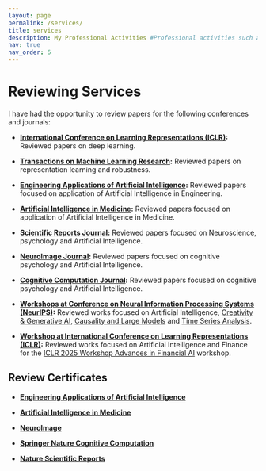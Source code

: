 ```yaml
---
layout: page
permalink: /services/
title: services
description: My Professional Activities #Professional activities such as teaching, reviewing, and other contributions.
nav: true
nav_order: 6
---
```


<!-- # Teaching -->

<!-- This section is for listing the courses you have taught. You can add links to materials if necessary. -->

<!-- - **Course 1:** Brief description of the course, university, and semester. -->
<!-- - **Course 2:** Brief description of the course, university, and semester. -->

# Reviewing Services

<!-- This section is for highlighting your reviewing services and uploading review certificates. -->

I have had the opportunity to review papers for the following conferences and journals:

- **[International Conference on Learning Representations (ICLR)](https://iclr.cc/):** Reviewed papers on deep learning. <!--and robustness.-->
- **[Transactions on Machine Learning Research](https://jmlr.org/tmlr/):** Reviewed papers on representation learning and robustness.
- **[Engineering Applications of Artificial Intelligence](https://www.sciencedirect.com/journal/engineering-applications-of-artificial-intelligence):** Reviewed papers focused on application of Artificial Intelligence in Engineering.
- **[Artificial Intelligence in Medicine](https://www.sciencedirect.com/journal/artificial-intelligence-in-medicine):** Reviewed papers focused on application of Artificial Intelligence in Medicine.
- **[Scientific Reports Journal](https://www.nature.com/srep/):** Reviewed papers focused on Neuroscience, psychology and Artificial Intelligence.
- **[NeuroImage Journal](https://www.sciencedirect.com/journal/neuroimage):** Reviewed papers focused on cognitive psychology and Artificial Intelligence.
- **[Cognitive Computation Journal](https://link.springer.com/journal/12559):** Reviewed papers focused on cognitive psychology and Artificial Intelligence.

- **[Workshops at Conference on Neural Information Processing Systems (NeurIPS)](https://neurips.cc/):** Reviewed works focused on Artificial Intelligence, [Creativity & Generative AI](https://creativity-ai.github.io/), [Causality and Large Models](https://calm-workshop-2024.github.io/team/#reviewers) and [Time Series Analysis](https://neurips-time-series-workshop.github.io/).
- **[Workshop at International Conference on Learning Representations (ICLR)](https://neurips.cc/):** Reviewed works focused on Artificial Intelligence and Finance for the [ICLR 2025 Workshop Advances in Financial AI](https://sites.google.com/view/financialaiiclr25/home) workshop.

## Review Certificates

<!-- You can add download links or display the certificates directly here. -->

- **<a href="/home/assets/pdf/ٍEAAI_Certificate_EAAI_Recognised.pdf" style="text-decoration: underline;">Engineering Applications of Artificial Intelligence</a>**

- **<a href="/home/assets/pdf/AIIM_Reviewer_Certificate.pdf" style="text-decoration: underline;">Artificial Intelligence in Medicine</a>**
- **<a href="/home/assets/pdf/NI_Reviewer_Certificate.pdf" style="text-decoration: underline;">NeuroImage</a>**
- **<a href="/home/assets/pdf/CC_Reviewer_Certificate.pdf" style="text-decoration: underline;">Springer Nature Cognitive Computation</a>**
- **<a href="/home/assets/pdf/SR_Reviewer_Certificate.pdf" style="text-decoration: underline;">Nature Scientific Reports</a>**

<!-- [Certificate 2](link_to_certificate_2.pdf) -->

<!-- # Other Professional Contributions -->

<!-- You can use this section to mention committee memberships or other service-related activities. -->

<!-- - **Committee 1:** Brief description of your role. -->
<!-- - **Conference Organization:** Brief description of the event and your involvement. -->
